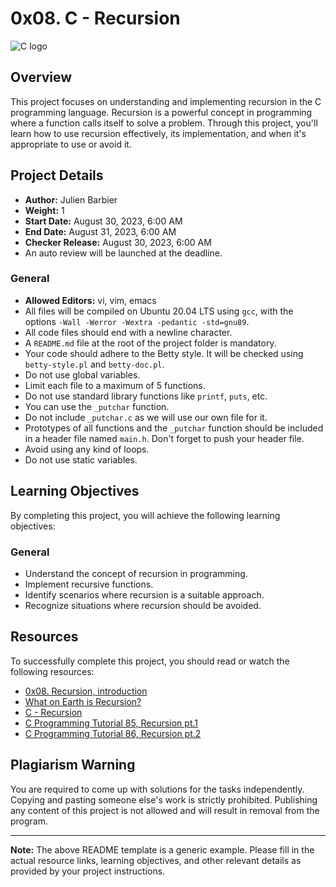 # 0x08. C - Recursion

![C logo](https://upload.wikimedia.org/wikipedia/commons/1/19/C_Logo.png)

## Overview

This project focuses on understanding and implementing recursion in the C programming language. Recursion is a powerful concept in programming where a function calls itself to solve a problem. Through this project, you'll learn how to use recursion effectively, its implementation, and when it's appropriate to use or avoid it.

## Project Details

- **Author:** Julien Barbier
- **Weight:** 1
- **Start Date:** August 30, 2023, 6:00 AM
- **End Date:** August 31, 2023, 6:00 AM
- **Checker Release:** August 30, 2023, 6:00 AM
- An auto review will be launched at the deadline.

### General

- **Allowed Editors:** vi, vim, emacs
- All files will be compiled on Ubuntu 20.04 LTS using `gcc`, with the options `-Wall -Werror -Wextra -pedantic -std=gnu89`.
- All code files should end with a newline character.
- A `README.md` file at the root of the project folder is mandatory.
- Your code should adhere to the Betty style. It will be checked using `betty-style.pl` and `betty-doc.pl`.
- Do not use global variables.
- Limit each file to a maximum of 5 functions.
- Do not use standard library functions like `printf`, `puts`, etc.
- You can use the `_putchar` function.
- Do not include `_putchar.c` as we will use our own file for it.
- Prototypes of all functions and the `_putchar` function should be included in a header file named `main.h`. Don't forget to push your header file.
- Avoid using any kind of loops.
- Do not use static variables.

## Learning Objectives

By completing this project, you will achieve the following learning objectives:

### General

- Understand the concept of recursion in programming.
- Implement recursive functions.
- Identify scenarios where recursion is a suitable approach.
- Recognize situations where recursion should be avoided.

## Resources

To successfully complete this project, you should read or watch the following resources:

- [0x08. Recursion, introduction](#)
- [What on Earth is Recursion?](#)
- [C - Recursion](#)
- [C Programming Tutorial 85, Recursion pt.1](#)
- [C Programming Tutorial 86, Recursion pt.2](#)

## Plagiarism Warning

You are required to come up with solutions for the tasks independently. Copying and pasting someone else's work is strictly prohibited. Publishing any content of this project is not allowed and will result in removal from the program.

---

**Note:** The above README template is a generic example. Please fill in the actual resource links, learning objectives, and other relevant details as provided by your project instructions.
